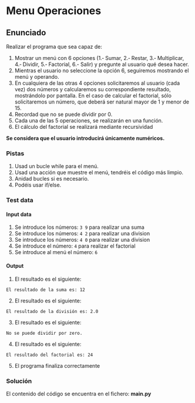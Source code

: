 # Menu Operaciones
## Enunciado
Realizar el programa que sea capaz de:
1. Mostrar un menú con 6 opciones (1.‐ Sumar, 2.‐ Restar, 3.‐ Multiplicar, 4.‐ Dividir, 5.‐ Factorial, 6.- Salir) y pregunte al usuario qué desea hacer.
2. Mientras el usuario no seleccione la opción 6, seguiremos mostrando el menú y
operando.
3. En cualquiera de las otras 4 opciones solicitaremos al usuario (cada vez) dos números y
calcularemos su correspondiente resultado, mostrándolo por pantalla. En el caso de calcular el factorial, sólo solicitaremos un número, que deberá ser natural mayor de 1 y menor de 15.
4. Recordad que no se puede dividir por 0.
5. Cada una de las 5 operaciones, se realizarán en una función.
6. El cálculo del factorial se realizará mediante recursividad


**Se considera que el usuario introducirá únicamente numéricos.**

### Pistas
1. Usad un bucle while para el menú.
2. Usad una acción que muestre el menú, tendréis el código más limpio.
3. Anidad bucles si es necesario.
4. Podéis usar if/else.


### Test data
#### Input data
1. Se introduce los números: `3 9` para realizar una suma
2. Se introduce los números: `4 2` para realizar una division
3. Se introduce los números: `4 0` para realizar una division
4. Se introduce el número: `4` para realizar el factorial
5. Se introduce al menú el número: `6`

#### Output
1. El resultado es el siguiente:
```
El resultado de la suma es: 12
```
2. El resultado es el siguiente:
```
El resultado de la división es: 2.0
```
3. El resultado es el siguiente:
```
No se puede dividir por zero.
```
4. El resultado es el siguiente:
```
El resultado del factorial es: 24
```
5. El programa finaliza correctamente

### Solución
El contenido del código se encuentra en el fichero: **main.py**